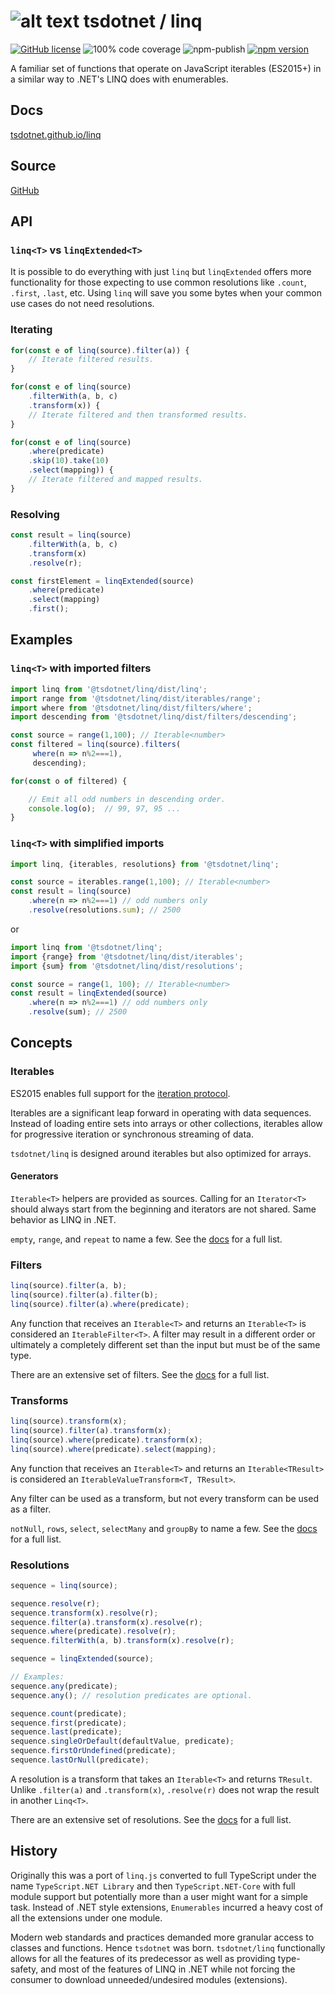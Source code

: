 # ![alt text](https://avatars1.githubusercontent.com/u/64487547?s=30 "tsdotnet") tsdotnet / linq

[![GitHub license](https://img.shields.io/badge/license-MIT-blue.svg?style=flat-square)](https://github.com/tsdotnet/linq/blob/master/LICENSE)
![100% code coverage](https://img.shields.io/badge/coverage-100%25-green)
![npm-publish](https://github.com/tsdotnet/linq/workflows/npm-publish/badge.svg)
[![npm version](https://img.shields.io/npm/v/@tsdotnet/linq.svg?style=flat-square)](https://www.npmjs.com/package/@tsdotnet/linq)

A familiar set of functions that operate on JavaScript iterables (ES2015+) in a similar way to .NET's LINQ does with enumerables.

## Docs

[tsdotnet.github.io/linq](https://tsdotnet.github.io/linq/)

## Source

[GitHub](https://github.com/tsdotnet/linq)

## API

### `linq<T>` vs `linqExtended<T>`

It is possible to do everything with just `linq` but `linqExtended` offers more functionality for those expecting to use common resolutions like `.count`, `.first`, `.last`, etc.  Using `linq` will save you some bytes when your common use cases do not need resolutions.

### Iterating

```typescript
for(const e of linq(source).filter(a)) {
    // Iterate filtered results.
}
```

```typescript
for(const e of linq(source)
    .filterWith(a, b, c)
    .transform(x)) {
    // Iterate filtered and then transformed results.
}
```

```typescript
for(const e of linq(source)
    .where(predicate)
    .skip(10).take(10)
    .select(mapping)) {
    // Iterate filtered and mapped results.
}
```

### Resolving

```typescript
const result = linq(source)
    .filterWith(a, b, c)
    .transform(x)
    .resolve(r);
```

```typescript
const firstElement = linqExtended(source)
    .where(predicate)
    .select(mapping)
    .first();
```


## Examples

### `linq<T>` with imported filters

```typescript
import linq from '@tsdotnet/linq/dist/linq';
import range from '@tsdotnet/linq/dist/iterables/range';
import where from '@tsdotnet/linq/dist/filters/where';
import descending from '@tsdotnet/linq/dist/filters/descending';

const source = range(1,100); // Iterable<number>
const filtered = linq(source).filters(
     where(n => n%2===1),
     descending);

for(const o of filtered) {

    // Emit all odd numbers in descending order.
    console.log(o);  // 99, 97, 95 ...
}
```

### `linq<T>` with simplified imports

```typescript
import linq, {iterables, resolutions} from '@tsdotnet/linq';

const source = iterables.range(1,100); // Iterable<number>
const result = linq(source)
    .where(n => n%2===1) // odd numbers only
    .resolve(resolutions.sum); // 2500
```

or

```typescript
import linq from '@tsdotnet/linq';
import {range} from '@tsdotnet/linq/dist/iterables';
import {sum} from '@tsdotnet/linq/dist/resolutions';

const source = range(1, 100); // Iterable<number>
const result = linqExtended(source)
    .where(n => n%2===1) // odd numbers only
    .resolve(sum); // 2500
```

## Concepts

### Iterables

ES2015 enables full support for the [iteration protocol](https://developer.mozilla.org/en-US/docs/Web/JavaScript/Reference/Iteration_protocols).

Iterables are a significant leap forward in operating with data sequences.
Instead of loading entire sets into arrays or other collections, iterables allow for progressive iteration or synchronous streaming of data.

`tsdotnet/linq` is designed around iterables but also optimized for arrays.

#### Generators

`Iterable<T>` helpers are provided as sources.  Calling for an `Iterator<T>` should always start from the beginning and iterators are not shared.  Same behavior as LINQ in .NET.

`empty`, `range`, and `repeat` to name a few.
See the [docs](https://tsdotnet.github.io/linq/modules/iterables.html) for a full list.

### Filters

```typescript
linq(source).filter(a, b);
linq(source).filter(a).filter(b);
linq(source).filter(a).where(predicate);
```

Any function that receives an `Iterable<T>` and returns an `Iterable<T>` is considered an
`IterableFilter<T>`.  A filter may result in a different order or ultimately a completely different set than the input but must be of the same type.

There are an extensive set of filters.
See the [docs](https://tsdotnet.github.io/linq/modules/filters.html) for a full list.

### Transforms

```typescript
linq(source).transform(x);
linq(source).filter(a).transform(x);
linq(source).where(predicate).transform(x);
linq(source).where(predicate).select(mapping);
```

Any function that receives an `Iterable<T>` and returns an `Iterable<TResult>` is considered an
`IterableValueTransform<T, TResult>`.

Any filter can be used as a transform, but not every transform can be used as a filter.

`notNull`, `rows`, `select`, `selectMany` and `groupBy` to name a few.
See the [docs](https://tsdotnet.github.io/linq/modules/transforms.html) for a full list.

### Resolutions

```typescript
sequence = linq(source);

sequence.resolve(r);
sequence.transform(x).resolve(r);
sequence.filter(a).transform(x).resolve(r);
sequence.where(predicate).resolve(r);
sequence.filterWith(a, b).transform(x).resolve(r);
```

```typescript
sequence = linqExtended(source);

// Examples: 
sequence.any(predicate);
sequence.any(); // resolution predicates are optional.

sequence.count(predicate);
sequence.first(predicate);
sequence.last(predicate);
sequence.singleOrDefault(defaultValue, predicate);
sequence.firstOrUndefined(predicate);
sequence.lastOrNull(predicate);
```

A resolution is a transform that takes an `Iterable<T>` and returns `TResult`.
Unlike `.filter(a)` and `.transform(x)`, `.resolve(r)` does not wrap the result in another `Linq<T>`.

There are an extensive set of resolutions.
See the [docs](https://tsdotnet.github.io/linq/modules/resolutions.html) for a full list.

## History

Originally this was a port of `linq.js` converted to full TypeScript under the name `TypeScript.NET Library` and then `TypeScript.NET-Core` with full module support but potentially more than a user might want for a simple task.  Instead of .NET style extensions, `Enumerables` incurred a heavy cost of all the extensions under one module.

Modern web standards and practices demanded more granular access to classes and functions.  Hence `tsdotnet` was born.  `tsdotnet/linq` functionally allows for all the features of its predecessor as well as providing type-safety, and most of the features of LINQ in .NET while not forcing the consumer to download unneeded/undesired modules (extensions).

